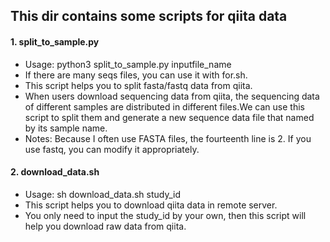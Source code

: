 ## This dir contains some scripts for qiita data
#### 1. split_to_sample.py
* Usage: python3 split_to_sample.py inputfile_name
* If there are many seqs files, you can use it with for.sh.
* This script helps you to split fasta/fastq data from qiita.
* When users download sequencing data from qiita, the sequencing data of different samples are distributed in different files.We can use this script to split them and generate a new sequence data file that named by its sample name.
* Notes: Because I often use FASTA files, the fourteenth line is 2. If you use fastq, you can modify it appropriately.
#### 2. download_data.sh
* Usage: sh download_data.sh study_id
* This script helps you to download qiita data in remote server.
* You only need to input the study_id by your own, then this script will help you download raw data from qiita.
